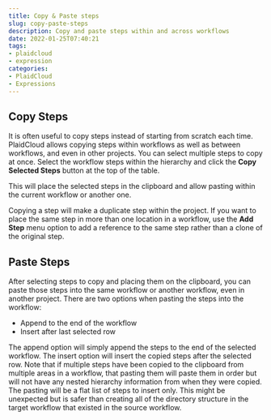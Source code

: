 ```yaml
---
title: Copy & Paste steps
slug: copy-paste-steps
description: Copy and paste steps within and across workflows
date: 2022-01-25T07:40:21
tags:
- plaidcloud
- expression
categories:
- PlaidCloud
- Expressions
---
```



## Copy Steps


It is often useful to copy steps instead of starting from scratch each time. PlaidCloud allows copying steps within workflows as well as between workflows, and even in other projects. You can select multiple steps to copy at once. Select the workflow steps within the hierarchy and click the **Copy Selected Steps** button at the top of the table.



This will place the selected steps in the clipboard and allow pasting within the current workflow or another one.



Copying a step will make a duplicate step within the project. If you want to place the same step in more than one location in a workflow, use the **Add Step** menu option to add a reference to the same step rather than a clone of the original step.



## Paste Steps


After selecting steps to copy and placing them on the clipboard, you can paste those steps into the same workflow or another workflow, even in another project. There are two options when pasting the steps into the workflow:


* Append to the end of the workflow
* Insert after last selected row

The append option will simply append the steps to the end of the selected workflow. The insert option will insert the copied steps after the selected row. Note that if multiple steps have been copied to the clipboard from multiple areas in a workflow, that pasting them will paste them in order but will not have any nested hierarchy information from when they were copied. The pasting will be a flat list of steps to insert only. This might be unexpected but is safer than creating all of the directory structure in the target workflow that existed in the source workflow.

